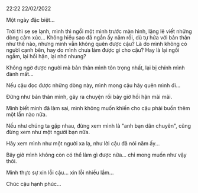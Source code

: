 22:22 22/02/2022

Một ngày đặc biệt...


Trời thì se se lạnh, mình thì ngồi một mình trước màn hình, lặng lẽ viết những dòng cảm xúc...
Không hiểu sao đã ngần ấy năm rồi, dù tự hứa với bản thân như thế nào, nhưng mình vẫn không quên được cậu?
Là do mình không có người cạnh bên, hay do mình chưa làm được gì cho cậu?
Hay là lại ngồi ngẫm, lại hối hận, lại nhớ nhung?


Không ngờ được người mà bản thân mình tôn trọng nhất, lại bị chính mình đánh mất...

Nếu cậu đọc được những dòng này, mình mong cậu hãy quên mình đi...

Đừng như bản thân mình, gây ra chuyện rồi bây giờ hối hận mãi mãi.

Mình biết mình đã làm sai, mình không muốn khiến cho cậu phải buồn thêm một lần nào nữa.

Nếu như chúng ta gặp nhau, đừng xem mình là "anh bạn dân chuyên", cũng đừng xem như một người bạn nữa.

Hãy xem mình như một người xa lạ, như lời cậu đã nói năm ấy...

Bây giờ mình không còn có thể làm gì được nữa... chỉ mong muốn như vậy thôi.

Mình thực sự xin lỗi cậu... xin lỗi nhiều lắm...


Chúc cậu hạnh phúc...
